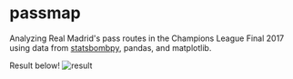 # passmap

Analyzing Real Madrid's pass routes in the Champions League Final 2017 using data from [statsbombpy](https://github.com/statsbomb/statsbombpy), pandas, and matplotlib.

Result below!
![result](https://github.com/user-attachments/assets/e5b289c2-4051-49f1-9c17-81c2d96b4e14)
